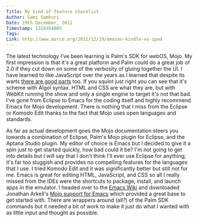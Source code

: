 ```yaml
---
Title: My kind of feature checklist
Author: Sami Samhuri
Date: 19th December, 2011
Timestamp: 1324354805
Tags: 
Link: http://www.marco.org/2011/12/19/amazon-kindle-vs-ipad
---
```


The latest technology I've been learning is Palm's SDK for webOS,
Mojo. My first impression is that it's a great platform and
Palm could do a great job of 2.0 if they cut down on some of the
verbosity of gluing together the UI. I have learned to like
JavaScript over the years as I learned that despite its
warts [there are good parts](http://ca.video.yahoo.com/watch/630959/2974197)
too. If you squint just right you can see that it's scheme with
Algol syntax. HTML and CSS are what they are, but with WebKit running
the show and only a single engine to target it's not that bad. I've
gone from Eclipse to Emacs for the coding itself and highly recommend
Emacs for Mojo development. There is nothing that I miss from the
Eclipse or Komodo Edit thanks to the fact that Mojo uses open
languages and standards.


As far as actual development goes the Mojo documentation steers you
towards a combination of Eclipse, Palm's Mojo plugin for Eclipse,
and the Aptana Studio plugin. My editor of choice is Emacs but
I decided to give it a spin just to get started quickly, how bad
could it be? I'm not going to get into details but I will say that I
don't think I'll ever use Eclipse for anything; it's far too
sluggish and provides no compelling features for the languages
that I use. I tried Komodo Edit and it was significantly
better but still not for me. Emacs is great for editing HTML,
JavaScript, and CSS so all I really missed from the IDEs were the
shortcuts to package, install, and launch apps in the
emulator. I headed over to
the [Emacs Wiki](http://www.emacswiki.org/) and
downloaded Jonathan
Arkell's [Mojo
support for Emacs](http://www.emacswiki.org/emacs/MojoSdk)
which provided a great base to get
started with. There are wrappers around (all?) of the Palm SDK
commands but it needed a bit of work to make it just do what I
wanted with as little input and thought as possible.
